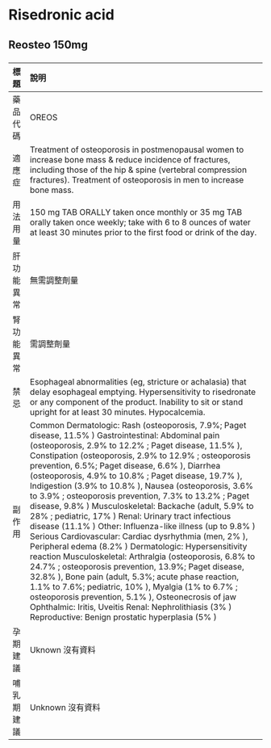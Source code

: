 # Risedronic acid

## Reosteo 150mg

##### 

| 標題       | 說明                                                                                                                                                                                                                                                                                                                                                                                                                                                                                                                                                                                                                                                                                                                                                                                                                                                                                                                                                                                                                                                                                                                                            |
|:-----------|:------------------------------------------------------------------------------------------------------------------------------------------------------------------------------------------------------------------------------------------------------------------------------------------------------------------------------------------------------------------------------------------------------------------------------------------------------------------------------------------------------------------------------------------------------------------------------------------------------------------------------------------------------------------------------------------------------------------------------------------------------------------------------------------------------------------------------------------------------------------------------------------------------------------------------------------------------------------------------------------------------------------------------------------------------------------------------------------------------------------------------------------------|
| 藥品代碼   | OREOS                                                                                                                                                                                                                                                                                                                                                                                                                                                                                                                                                                                                                                                                                                                                                                                                                                                                                                                                                                                                                                                                                                                                           |
| 適應症     | Treatment of osteoporosis in postmenopausal women to increase bone mass & reduce incidence of fractures, including those of the hip & spine (vertebral compression fractures). Treatment of osteoporosis in men to increase bone mass.                                                                                                                                                                                                                                                                                                                                                                                                                                                                                                                                                                                                                                                                                                                                                                                                                                                                                                          |
| 用法用量   | 150 mg TAB ORALLY taken once monthly or 35 mg TAB orally taken once weekly; take with 6 to 8 ounces of water at least 30 minutes prior to the first food or drink of the day.                                                                                                                                                                                                                                                                                                                                                                                                                                                                                                                                                                                                                                                                                                                                                                                                                                                                                                                                                                   |
| 肝功能異常 | 無需調整劑量                                                                                                                                                                                                                                                                                                                                                                                                                                                                                                                                                                                                                                                                                                                                                                                                                                                                                                                                                                                                                                                                                                                                    |
| 腎功能異常 | 需調整劑量                                                                                                                                                                                                                                                                                                                                                                                                                                                                                                                                                                                                                                                                                                                                                                                                                                                                                                                                                                                                                                                                                                                                      |
| 禁忌       | Esophageal abnormalities (eg, stricture or achalasia) that delay esophageal emptying. Hypersensitivity to risedronate or any component of the product. Inability to sit or stand upright for at least 30 minutes. Hypocalcemia.                                                                                                                                                                                                                                                                                                                                                                                                                                                                                                                                                                                                                                                                                                                                                                                                                                                                                                                 |
| 副作用     | Common Dermatologic: Rash (osteoporosis, 7.9%; Paget disease, 11.5% ) Gastrointestinal: Abdominal pain (osteoporosis, 2.9% to 12.2% ; Paget disease, 11.5% ), Constipation (osteoporosis, 2.9% to 12.9% ; osteoporosis prevention, 6.5%; Paget disease, 6.6% ), Diarrhea (osteoporosis, 4.9% to 10.8% ; Paget disease, 19.7% ), Indigestion (3.9% to 10.8% ), Nausea (osteoporosis, 3.6% to 3.9% ; osteoporosis prevention, 7.3% to 13.2% ; Paget disease, 9.8% ) Musculoskeletal: Backache (adult, 5.9% to 28% ; pediatric, 17% ) Renal: Urinary tract infectious disease (11.1% ) Other: Influenza-like illness (up to 9.8% ) Serious Cardiovascular: Cardiac dysrhythmia (men, 2% ), Peripheral edema (8.2% ) Dermatologic: Hypersensitivity reaction Musculoskeletal: Arthralgia (osteoporosis, 6.8% to 24.7% ; osteoporosis prevention, 13.9%; Paget disease, 32.8% ), Bone pain (adult, 5.3%; acute phase reaction, 1.1% to 7.6%; pediatric, 10% ), Myalgia (1% to 6.7% ; osteoporosis prevention, 5.1% ), Osteonecrosis of jaw Ophthalmic: Iritis, Uveitis Renal: Nephrolithiasis (3% ) Reproductive: Benign prostatic hyperplasia (5% ) |
| 孕期建議   | Uknown 沒有資料                                                                                                                                                                                                                                                                                                                                                                                                                                                                                                                                                                                                                                                                                                                                                                                                                                                                                                                                                                                                                                                                                                                                 |
| 哺乳期建議 | Unknown 沒有資料                                                                                                                                                                                                                                                                                                                                                                                                                                                                                                                                                                                                                                                                                                                                                                                                                                                                                                                                                                                                                                                                                                                                |


